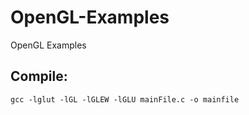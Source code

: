 # OpenGL-Examples
OpenGL Examples

## Compile:
    gcc -lglut -lGL -lGLEW -lGLU mainFile.c -o mainfile
